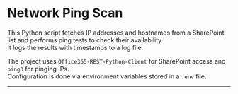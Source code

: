 # Network Ping Scan

This Python script fetches IP addresses and hostnames from a SharePoint list and performs ping tests to check their availability.  
It logs the results with timestamps to a log file.

The project uses `Office365-REST-Python-Client` for SharePoint access and `ping3` for pinging IPs.  
Configuration is done via environment variables stored in a `.env` file.

---
